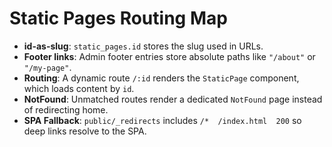 # Static Pages Routing Map

- **id-as-slug**: `static_pages.id` stores the slug used in URLs.
- **Footer links**: Admin footer entries store absolute paths like `"/about"` or `"/my-page"`.
- **Routing**: A dynamic route `/:id` renders the `StaticPage` component, which loads content by `id`.
- **NotFound**: Unmatched routes render a dedicated `NotFound` page instead of redirecting home.
- **SPA Fallback**: `public/_redirects` includes `/*  /index.html  200` so deep links resolve to the SPA.

